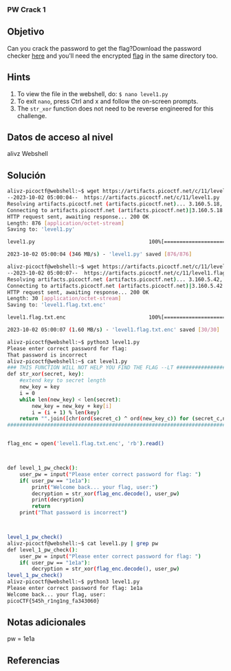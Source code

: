 ### PW Crack 1
## Objetivo
Can you crack the password to get the flag?Download the password checker [here](https://artifacts.picoctf.net/c/11/level1.py) and you'll need the encrypted [flag](https://artifacts.picoctf.net/c/11/level1.flag.txt.enc) in the same directory too.

## Hints
1. To view the file in the webshell, do: `$ nano level1.py`
2. To exit `nano`, press Ctrl and x and follow the on-screen prompts.
3. The `str_xor` function does not need to be reverse engineered for this challenge.
## Datos de acceso al nivel
alivz
Webshell

## Solución
```bash
alivz-picoctf@webshell:~$ wget https://artifacts.picoctf.net/c/11/level1.py
--2023-10-02 05:00:04--  https://artifacts.picoctf.net/c/11/level1.py
Resolving artifacts.picoctf.net (artifacts.picoctf.net)... 3.160.5.18, 3.160.5.42, 3.160.5.93, ...
Connecting to artifacts.picoctf.net (artifacts.picoctf.net)|3.160.5.18|:443... connected.
HTTP request sent, awaiting response... 200 OK
Length: 876 [application/octet-stream]
Saving to: 'level1.py'

level1.py                                     100%[==============================================================================================>]     876  --.-KB/s    in 0s      

2023-10-02 05:00:04 (346 MB/s) - 'level1.py' saved [876/876]

alivz-picoctf@webshell:~$ wget https://artifacts.picoctf.net/c/11/level1.flag.txt.enc
--2023-10-02 05:00:07--  https://artifacts.picoctf.net/c/11/level1.flag.txt.enc
Resolving artifacts.picoctf.net (artifacts.picoctf.net)... 3.160.5.42, 3.160.5.18, 3.160.5.71, ...
Connecting to artifacts.picoctf.net (artifacts.picoctf.net)|3.160.5.42|:443... connected.
HTTP request sent, awaiting response... 200 OK
Length: 30 [application/octet-stream]
Saving to: 'level1.flag.txt.enc'

level1.flag.txt.enc                           100%[==============================================================================================>]      30  --.-KB/s    in 0s      

2023-10-02 05:00:07 (1.60 MB/s) - 'level1.flag.txt.enc' saved [30/30]

alivz-picoctf@webshell:~$ python3 level1.py
Please enter correct password for flag: 
That password is incorrect
alivz-picoctf@webshell:~$ cat level1.py 
### THIS FUNCTION WILL NOT HELP YOU FIND THE FLAG --LT ########################
def str_xor(secret, key):
    #extend key to secret length
    new_key = key
    i = 0
    while len(new_key) < len(secret):
        new_key = new_key + key[i]
        i = (i + 1) % len(key)        
    return "".join([chr(ord(secret_c) ^ ord(new_key_c)) for (secret_c,new_key_c) in zip(secret,new_key)])
###############################################################################


flag_enc = open('level1.flag.txt.enc', 'rb').read()



def level_1_pw_check():
    user_pw = input("Please enter correct password for flag: ")
    if( user_pw == "1e1a"):
        print("Welcome back... your flag, user:")
        decryption = str_xor(flag_enc.decode(), user_pw)
        print(decryption)
        return
    print("That password is incorrect")



level_1_pw_check()
alivz-picoctf@webshell:~$ cat level1.py | grep pw
def level_1_pw_check():
    user_pw = input("Please enter correct password for flag: ")
    if( user_pw == "1e1a"):
        decryption = str_xor(flag_enc.decode(), user_pw)
level_1_pw_check()
alivz-picoctf@webshell:~$ python3 level1.py
Please enter correct password for flag: 1e1a
Welcome back... your flag, user:
picoCTF{545h_r1ng1ng_fa343060}
```
## Notas adicionales
pw = 1e1a
## Referencias
